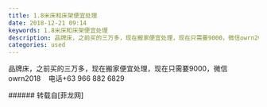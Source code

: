 ```yaml
---
title: 1.8米床和床架便宜处理
date: 2018-12-21 09:14
keywords: 1.8米床和床架便宜处理
description: 品牌床，之前买的三万多，现在搬家便宜处理，现在只需要9000，微信owrn2018    电话‭+63 966 882 6829‬
categories: used
---
```

<td class="t_f" id="postmessage_2527532">

品牌床，之前买的三万多，现在搬家便宜处理，现在只需要9000，微信owrn2018    电话‭+63 966 882 6829‬<br/>
</td>
###### 转载自[菲龙网]